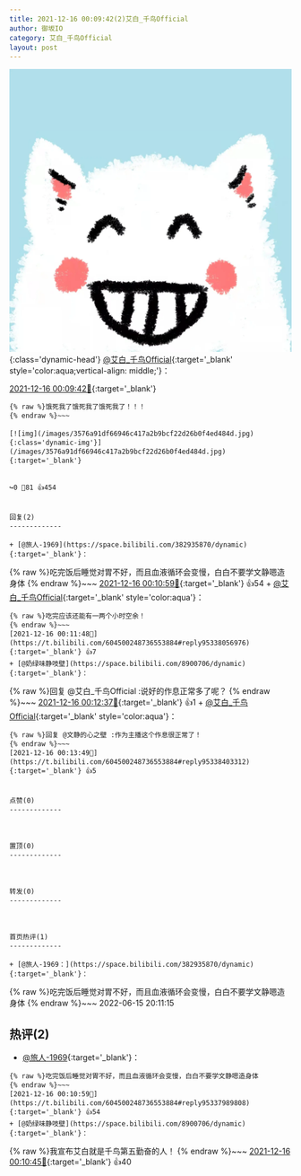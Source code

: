 ```yaml
---
title: 2021-12-16 00:09:42(2)艾白_千鸟Official
author: 御坂IO
category: 艾白_千鸟Official
layout: post
---
```


![img](/images/9ae8b9445fd0665cc014d9080156a45271be73c6.jpg){:class='dynamic-head'}
[@艾白_千鸟Official](https://space.bilibili.com/334537711/dynamic){:target='_blank' style='color:aqua;vertical-align: middle;'}：

[2021-12-16 00:09:42🔗](https://t.bilibili.com/604500248736553884){:target='_blank'}

~~~
{% raw %}饿死我了饿死我了饿死我了！！！
{% endraw %}~~~

[![img](/images/3576a91df66946c417a2b9bcf22d26b0f4ed484d.jpg){:class='dynamic-img'}](/images/3576a91df66946c417a2b9bcf22d26b0f4ed484d.jpg){:target='_blank'}


↪️0 💬81 👍454


回复(2)
-------------

+ [@旅人-1969](https://space.bilibili.com/382935870/dynamic){:target='_blank'}：
~~~
{% raw %}吃完饭后睡觉对胃不好，而且血液循环会变慢，白白不要学文静嗯造身体
{% endraw %}~~~
[2021-12-16 00:10:59🔗](https://t.bilibili.com/604500248736553884#reply95337989808){:target='_blank'} 👍54
    + [@艾白_千鸟Official](https://space.bilibili.com/334537711/dynamic){:target='_blank' style='color:aqua'}：
~~~
{% raw %}吃完应该还能有一两个小时空余！
{% endraw %}~~~
[2021-12-16 00:11:48🔗](https://t.bilibili.com/604500248736553884#reply95338056976){:target='_blank'} 👍7
+ [@奶绿味静吱壁](https://space.bilibili.com/8900706/dynamic){:target='_blank'}：
~~~
{% raw %}回复 @艾白_千鸟Official :说好的作息正常多了呢？
{% endraw %}~~~
[2021-12-16 00:12:37🔗](https://t.bilibili.com/604500248736553884#reply95338204384){:target='_blank'} 👍1
    + [@艾白_千鸟Official](https://space.bilibili.com/334537711/dynamic){:target='_blank' style='color:aqua'}：
~~~
{% raw %}回复 @文静的心之壁 :作为主播这个作息很正常了！
{% endraw %}~~~
[2021-12-16 00:13:49🔗](https://t.bilibili.com/604500248736553884#reply95338403312){:target='_blank'} 👍5


点赞(0)
-------------



置顶(0)
-------------



转发(0)
-------------



首页热评(1)
-------------

+ [@旅人-1969：](https://space.bilibili.com/382935870/dynamic){:target='_blank'}：
~~~
{% raw %}吃完饭后睡觉对胃不好，而且血液循环会变慢，白白不要学文静嗯造身体
{% endraw %}~~~
2022-06-15 20:11:15


热评(2)
-------------

+ [@旅人-1969](https://space.bilibili.com/382935870/dynamic){:target='_blank'}：
~~~
{% raw %}吃完饭后睡觉对胃不好，而且血液循环会变慢，白白不要学文静嗯造身体
{% endraw %}~~~
[2021-12-16 00:10:59🔗](https://t.bilibili.com/604500248736553884#reply95337989808){:target='_blank'} 👍54
+ [@奶绿味静吱壁](https://space.bilibili.com/8900706/dynamic){:target='_blank'}：
~~~
{% raw %}我宣布艾白就是千鸟第五勤奋的人！
{% endraw %}~~~
[2021-12-16 00:10:45🔗](https://t.bilibili.com/604500248736553884#reply95337981360){:target='_blank'} 👍40


